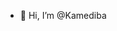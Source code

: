 - 👋 Hi, I’m @Kamediba

<!---
Kamediba/Kamediba is a ✨ special ✨ repository because its `README.md` (this file) appears on your GitHub profile.
You can click the Preview link to take a look at your changes.
--->

